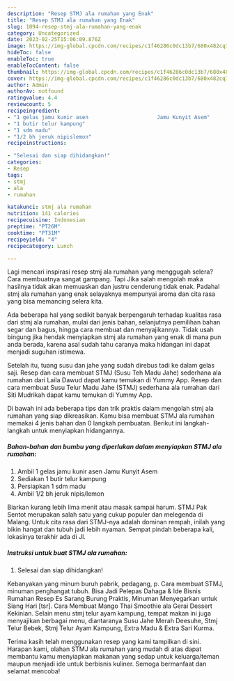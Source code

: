 ```yaml
---
description: "Resep STMJ ala rumahan yang Enak"
title: "Resep STMJ ala rumahan yang Enak"
slug: 1094-resep-stmj-ala-rumahan-yang-enak
category: Uncategorized
date: 2023-02-25T15:06:09.876Z
image: https://img-global.cpcdn.com/recipes/c1f46286c0dc13b7/680x482cq70/stmj-ala-rumahan-foto-resep-utama.jpg
hideToc: false
enableToc: true
enableTocContent: false
thumbnail: https://img-global.cpcdn.com/recipes/c1f46286c0dc13b7/680x482cq70/stmj-ala-rumahan-foto-resep-utama.jpg
cover: https://img-global.cpcdn.com/recipes/c1f46286c0dc13b7/680x482cq70/stmj-ala-rumahan-foto-resep-utama.jpg
author: Admin
authorAv: notfound
ratingvalue: 4.4
reviewcount: 5
recipeingredient:
- "1 gelas jamu kunir asen                      Jamu Kunyit Asem"
- "1 butir telur kampung"
- "1 sdm madu"
- "1/2 bh jeruk nipislemon"
recipeinstructions:

- "Selesai dan siap dihidangkan!"
categories:
- Resep
tags:
- stmj
- ala
- rumahan

katakunci: stmj ala rumahan 
nutrition: 141 calories
recipecuisine: Indonesian
preptime: "PT26M"
cooktime: "PT31M"
recipeyield: "4"
recipecategory: Lunch

---
```



Lagi mencari inspirasi resep stmj ala rumahan yang menggugah selera? Cara membuatnya sangat gampang. Tapi Jika salah mengolah maka hasilnya tidak akan memuaskan dan justru cenderung tidak enak. Padahal stmj ala rumahan yang enak selayaknya mempunyai aroma dan cita rasa yang bisa memancing selera kita.


Ada beberapa hal yang sedikit banyak berpengaruh terhadap kualitas rasa dari stmj ala rumahan, mulai dari jenis bahan, selanjutnya pemilihan bahan segar dan bagus, hingga cara membuat dan menyajikannya. Tidak usah bingung jika hendak menyiapkan stmj ala rumahan yang enak di mana pun anda berada, karena asal sudah tahu caranya maka hidangan ini dapat menjadi suguhan istimewa.

Setelah itu, tuang susu dan jahe yang sudah direbus tadi ke dalam gelas saji. Resep dan cara membuat STMJ (Susu Teh Madu Jahe) sederhana ala rumahan dari Laila Dawud dapat kamu temukan di Yummy App. Resep dan cara membuat Susu Telur Madu Jahe (STMJ) sederhana ala rumahan dari Siti Mudrikah dapat kamu temukan di Yummy App.


Di bawah ini ada beberapa tips dan trik praktis dalam mengolah stmj ala rumahan yang siap dikreasikan. Kamu bisa membuat STMJ ala rumahan memakai 4 jenis bahan dan 0 langkah pembuatan. Berikut ini langkah-langkah untuk menyiapkan hidangannya.

<!--inarticleads1-->

##### Bahan-bahan dan bumbu yang diperlukan dalam menyiapkan STMJ ala rumahan:

1. Ambil 1 gelas jamu kunir asen                      Jamu Kunyit Asem
1. Sediakan 1 butir telur kampung
1. Persiapkan 1 sdm madu
1. Ambil 1/2 bh jeruk nipis/lemon


Biarkan kurang lebih lima menit atau masak sampai harum. STMJ Pak Sentot merupakan salah satu yang cukup populer dan melegenda di Malang. Untuk cita rasa dari STMJ-nya adalah dominan rempah, inilah yang bikin hangat dan tubuh jadi lebih nyaman. Sempat pindah beberapa kali, lokasinya terakhir ada di Jl. 

<!--inarticleads2-->

##### Instruksi untuk buat STMJ ala rumahan:


1. Selesai dan siap dihidangkan!

Kebanyakan yang minum buruh pabrik, pedagang, p. Cara membuat STMJ, minuman penghangat tubuh. Bisa Jadi Pelepas Dahaga &amp; Ide Bisnis Rumahan Resep Es Sarang Burung Praktis, Minuman Menyegarkan untuk Siang Hari [tsr]. Cara Membuat Mango Thai Smoothie ala Gerai Dessert Kekinian. Selain menu stmj telur ayam kampung, tempat makan ini juga menyajikan berbagai menu, diantaranya Susu Jahe Merah Deesuhe, Stmj Telur Bebek, Stmj Telur Ayam Kampung, Extra Madu &amp; Extra Sari Kurma. 

Terima kasih telah menggunakan resep yang kami tampilkan di sini. Harapan kami, olahan STMJ ala rumahan yang mudah di atas dapat membantu kamu menyiapkan makanan yang sedap untuk keluarga/teman maupun menjadi ide untuk berbisnis kuliner. Semoga bermanfaat dan selamat mencoba!
